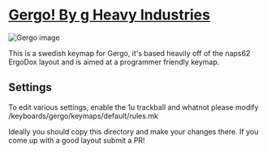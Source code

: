 # [Gergo! By g Heavy Industries](http://gboards.ca)

![Gergo image](https://4.bp.blogspot.com/-889nMXxgSM0/XCNxwnO5kUI/AAAAAAAA6mI/tZbWgZVCBW0dyZOCGJDkjN06DVax7j8XwCLcBGAs/s1600/48422820_967732713413298_485744639215665152_n.jpg)

This is a swedish keymap for Gergo, it's based heavily off of the naps62 ErgoDox layout and is aimed at a programmer friendly keymap.

## Settings
To edit various settings, enable the 1u trackball and whatnot please modify /keyboards/gergo/keymaps/default/rules.mk

Ideally you should copy this directory and make your changes there. If you come up with a good layout submit a PR!
